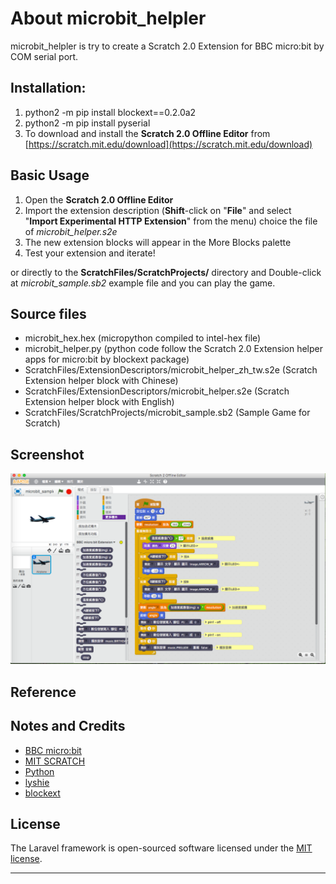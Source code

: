 # About microbit_helpler
microbit_helpler is try to create a Scratch 2.0 Extension for BBC micro:bit by COM serial port.

## Installation:
1. python2 -m pip install blockext==0.2.0a2
2. python2 -m pip install pyserial
3. To download and install the **Scratch 2.0 Offline Editor** from [https://scratch.mit.edu/download](https://scratch.mit.edu/download)

## Basic Usage
1. Open the **Scratch 2.0 Offline Editor**
2. Import the extension description (**Shift**-click on "**File**" and select "**Import Experimental HTTP Extension**" from the menu)
choice the file of _microbit_helper.s2e_
3. The new extension blocks will appear in the More Blocks palette
4. Test your extension and iterate!

or directly to the **ScratchFiles/ScratchProjects/** directory and Double-click at _microbit_sample.sb2_ example file and you can play the game.

## Source files

* microbit_hex.hex  (micropython compiled to intel-hex file)
* microbit_helper.py  (python code follow the Scratch 2.0 Extension helper apps for micro:bit by blockext package)
* ScratchFiles/ExtensionDescriptors/microbit_helper_zh_tw.s2e  (Scratch Extension helper block with Chinese)
* ScratchFiles/ExtensionDescriptors/microbit_helper.s2e  (Scratch Extension helper block with English)
* ScratchFiles/ScratchProjects/microbit_sample.sb2  (Sample Game for Scratch)

## Screenshot
![image](https://github.com/dvsseed/microbit_helpler/blob/master/Scratch_2_Offline_Editor.png)

## Reference

## Notes and Credits
* [BBC micro:bit](http://microbit.org/)
* [MIT SCRATCH](https://scratch.mit.edu/)
* [Python](https://www.python.org/)
* [lyshie](https://github.com/lyshie/scratch2-microbit)
* [blockext](http://blockext.org)

## License

The Laravel framework is open-sourced software licensed under the [MIT license](http://opensource.org/licenses/MIT).

-----------------------------------------------------------
